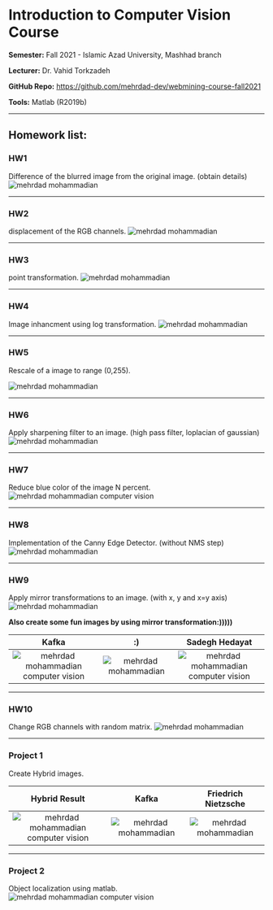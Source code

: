 # Introduction to Computer Vision Course

**Semester:** Fall 2021 - Islamic Azad University, Mashhad branch

**Lecturer:‌** Dr. Vahid Torkzadeh

**GitHub Repo:** https://github.com/mehrdad-dev/webmining-course-fall2021

**Tools:** Matlab (R2019b)

---

## Homework list:

### HW1
Difference of the blurred image from the original image. (obtain details)
![mehrdad mohammadian](/assets/hw1.jpg)

---

### HW2 
displacement of the RGB channels.
![mehrdad mohammadian](/assets/hw2.jpg)

---

### HW3
point transformation.
![mehrdad mohammadian](/assets/hw3.jpg)

---

### HW4
Image inhancment using log transformation.
![mehrdad mohammadian](/assets/hw4.jpg)

---

### HW5
Rescale of a image to range (0,255).

![mehrdad mohammadian](/assets/hw5.png)

---

### HW6
Apply sharpening filter to an image. (high pass filter, loplacian of gaussian)
![mehrdad mohammadian](/assets/hw6.jpg)

---

### HW7
Reduce blue color of the image N percent.
![mehrdad mohammadian computer vision](/assets/hw7.png)

---

### HW8
Implementation of the Canny Edge Detector. (without NMS step)
![mehrdad mohammadian](/assets/hw8.png)

---

### HW9
Apply mirror transformations to an image. (with x, y and x=y axis)
![mehrdad mohammadian](/assets/hw9.png)

**Also create some fun images by using mirror transformation:)))))**

Kafka   |  :) |  Sadegh Hedayat
:-------------------------:|:-------------------------:|:-------------------------:
![mehrdad mohammadian computer vision](/assets/fun1.png)  |   ![mehrdad mohammadian](/assets/fun2.png)  | ![mehrdad mohammadian computer vision](/assets/fun3.png)

---

### HW10
Change RGB channels with random matrix.
![mehrdad mohammadian](/assets/hw10.png)

---

### Project 1
Create Hybrid images.

Hybrid Result   |  Kafka |  Friedrich Nietzsche
:-------------------------:|:-------------------------:|:-------------------------:
![mehrdad mohammadian computer vision](/assets/p1.jpg) |  ![mehrdad mohammadian](/assets/p1-1.jpg) | ![mehrdad mohammadian](/assets/p1-2.jpg)



---

### Project 2
Object localization using matlab.
![mehrdad mohammadian computer vision](/assets/p2.png)
